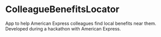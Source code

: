 # ColleagueBenefitsLocator
App to help American Express colleagues find local benefits near them. Developed during a hackathon with American Express. 
